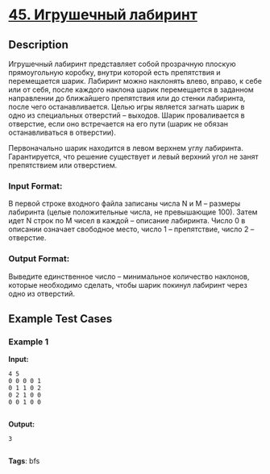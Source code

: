 # [45. Игрушечный лабиринт](https://coderun.yandex.ru/problem/toy-maze)

## Description

Игрушечный лабиринт представляет собой прозрачную плоскую прямоугольную коробку, внутри которой есть препятствия и перемещается шарик. Лабиринт можно наклонять влево, вправо, к себе или от себя, после каждого наклона шарик перемещается в заданном направлении до ближайшего препятствия или до стенки лабиринта, после чего останавливается. Целью игры является загнать шарик в одно из специальных отверстий – выходов. Шарик проваливается в отверстие, если оно встречается на его пути (шарик не обязан останавливаться в отверстии).

Первоначально шарик находится в левом верхнем углу лабиринта. Гарантируется, что решение существует и левый верхний угол не занят препятствием или отверстием.

### Input Format:

В первой строке входного файла записаны числа N и M – размеры лабиринта (целые положительные числа, не превышающие 100). Затем идет N строк по M чисел в каждой – описание лабиринта. Число 0 в описании означает свободное место, число 1 – препятствие, число 2 – отверстие.

### Output Format:

Выведите единственное число – минимальное количество наклонов, которые необходимо сделать, чтобы шарик покинул лабиринт через одно из отверстий.


## Example Test Cases

### Example 1

**Input:**
```
4 5
0 0 0 0 1
0 1 1 0 2
0 2 1 0 0
0 0 1 0 0


```

**Output:**
```
3


```

**Tags**: bfs

